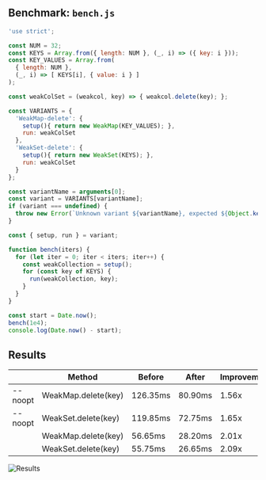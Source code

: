 ## Benchmark: `bench.js`

```js
'use strict';

const NUM = 32;
const KEYS = Array.from({ length: NUM }, (_, i) => ({ key: i }));
const KEY_VALUES = Array.from(
  { length: NUM },
  (_, i) => [ KEYS[i], { value: i } ]
);

const weakColSet = (weakcol, key) => { weakcol.delete(key); };

const VARIANTS = {
  'WeakMap-delete': {
    setup(){ return new WeakMap(KEY_VALUES); },
    run: weakColSet
  },
  'WeakSet-delete': {
    setup(){ return new WeakSet(KEYS); },
    run: weakColSet
  }
};

const variantName = arguments[0];
const variant = VARIANTS[variantName];
if (variant === undefined) {
  throw new Error(`Unknown variant ${variantName}, expected ${Object.keys(VARIANTS).join(', ')}`);
}

const { setup, run } = variant;

function bench(iters) {
  for (let iter = 0; iter < iters; iter++) {
    const weakCollection = setup();
    for (const key of KEYS) {
      run(weakCollection, key);
    }
  }
}

const start = Date.now();
bench(1e4);
console.log(Date.now() - start);

```

## Results

|        |  Method  | Before | After | Improvement |
|--------|----------|--------|-------|-------------|
| --noopt | WeakMap.delete(key) | 126.35ms | 80.90ms | 1.56x |
| --noopt | WeakSet.delete(key) | 119.85ms | 72.75ms | 1.65x |
|  | WeakMap.delete(key) | 56.65ms | 28.20ms | 2.01x |
|  | WeakSet.delete(key) | 55.75ms | 26.65ms | 2.09x |


![Results](https://image-charts.com/chart?cht=bhg&amp;chs=700x600&amp;chds=0,126.35&amp;chco=c6d9fd,4d89f9&amp;chbh=a&amp;chxs=0,000000,0,0,_&amp;chxt=y,x&amp;chm=N,000000,0,,10|N,000000,1,,10&amp;chma=10,50&amp;chtt=Time%20in%20ms%20(less%20is%20better)%20%5B*%20est%20startup%20perf%5D&amp;chdl=before|after&amp;chxl=0:|1:|WeakMap.delete(key)*|WeakSet.delete(key)*|WeakMap.delete(key)|WeakSet.delete(key)&amp;chd=t:126.35,119.85,56.65,55.75|80.90,72.75,28.20,26.65,_ "Results")
